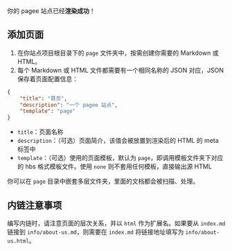 你的 pagee 站点已经**渲染成功**！

## 添加页面

1. 在你站点项目根目录下的 `page` 文件夹中，按需创建你需要的 Markdown 或 HTML。
2. 每个 Markdown 或 HTML 文件都需要有一个相同名称的 JSON 对应，JSON 保存着页面配置信息：

```json
{
    "title": "首页",
    "description": "一个 pagee 站点",
    "template": "page"
}
```

* `title`：页面名称
* `description`：（可选）页面简介，该值会被放置到渲染后的 HTML 的 meta 标签中
* `template`：（可选）使用的页面模板，默认为 `page`，即调用模板文件夹下对应的 hbs 格式模板文件。使用 `none` 则不套用任何模板，直接输出源 HTML

你可以在 `page` 目录中嵌套多层文件夹，里面的文档都会被扫描、处理。

## 内链注意事项

编写内链时，请注意页面的层次关系，并以 `html` 作为扩展名。如果要从 `index.md` 链接到 `info/about-us.md`，则需要在 `index.md` 将链接地址填写为 `info/about-us.html`。
